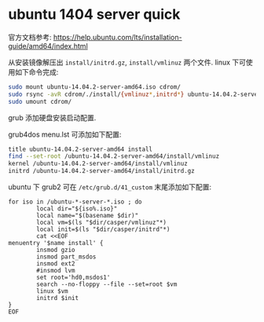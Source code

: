 ubuntu 1404 server quick
===

官方文档参考: https://help.ubuntu.com/lts/installation-guide/amd64/index.html

从安装镜像解压出 `install/initrd.gz`, `install/vmlinuz` 两个文件.
linux 下可使用如下命令完成:

```sh
sudo mount ubuntu-14.04.2-server-amd64.iso cdrom/
sudo rsync -avR cdrom/./install/{vmlinuz*,initrd*} ubuntu-14.04.2-server-amd64/
sudo umount cdrom/
```

grub 添加硬盘安装启动配置. 

grub4dos menu.lst 可添加如下配置:

```sh
title ubuntu-14.04.2-server-amd64 install
find --set-root /ubuntu-14.04.2-server-amd64/install/vmlinuz
kernel /ubuntu-14.04.2-server-amd64/install/vmlinuz
initrd /ubuntu-14.04.2-server-amd64/install/initrd.gz
```

ubuntu 下 grub2 可在 `/etc/grub.d/41_custom` 末尾添加如下配置:

```
for iso in /ubuntu-*-server-*.iso ; do
        local dir="${iso%.iso}"
        local name="$(basename $dir)"
        local vm=$(ls "$dir/casper/vmlinuz"*)
        local init=$(ls "$dir/casper/initrd"*)
        cat <<EOF
menuentry '$name install' {
        insmod gzio
        insmod part_msdos
        insmod ext2
        #insmod lvm
        set root='hd0,msdos1'
        search --no-floppy --file --set=root $vm
        linux $vm
        initrd $init
}
EOF
```
